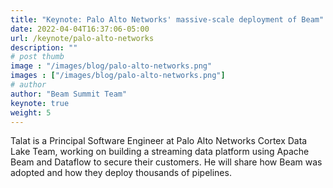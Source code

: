 ```yaml
---
title: "Keynote: Palo Alto Networks' massive-scale deployment of Beam"
date: 2022-04-04T16:37:06-05:00
url: /keynote/palo-alto-networks
description: ""
# post thumb
image : "/images/blog/palo-alto-networks.png"
images : ["/images/blog/palo-alto-networks.png"]
# author
author: "Beam Summit Team"
keynote: true
weight: 5
---
```


Talat is a Principal Software Engineer at Palo Alto Networks Cortex Data Lake Team, working on building a streaming data platform using Apache Beam and Dataflow to secure their customers. He will share how Beam was adopted and how they deploy thousands of pipelines.

